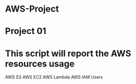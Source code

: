 # AWS-Project

# Project 01 
# This script will report the AWS resources usage
AWS S3 
AWS EC2 
AWS Lambda 
AWS IAM Users 
